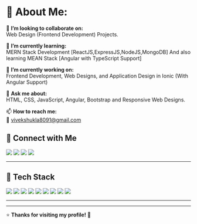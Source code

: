 <h1 align="left">💫 About Me:</h1>


🤝 **I’m looking to collaborate on:**  
Web Design (Frontend Development) Projects.


🌱 **I’m currently learning:**  
MERN Stack Development [ReactJS,ExpressJS,NodeJS,MongoDB] And also learning MEAN Stack [Angular with TypeScript Support]


🔭 **I’m currently working on:**  
Frontend Development, Web Designs, and Application Design in Ionic (With Angular Support)  


💬 **Ask me about:**  
HTML, CSS, JavaScript, Angular, Bootstrap and Responsive Web Designs. 


📫 **How to reach me:**  
📧 [vivekshukla8091@gmail.com](mailto:vivekshukla8091@gmail.com)


## 📢 Connect with Me

<p align="left">
  <a href="https://x.com/vivek_shuk10984" target="_blank"><img src="https://img.shields.io/badge/Twitter-1DA1F2?style=for-the-badge&logo=twitter&logoColor=white"></a>
  <a href="https://www.instagram.com/vivek_shukla_9901/" target="_blank"><img src="https://img.shields.io/badge/Instagram-E4405F?style=for-the-badge&logo=instagram&logoColor=white"></a>
  <a href="https://www.linkedin.com/in/vivek-shukla-b26966276/" target="_blank"><img src="https://img.shields.io/badge/LinkedIn-0077B5?style=for-the-badge&logo=linkedin&logoColor=white"></a>
  <a href="https://github.com/vivek8091" target="_blank"><img src="https://img.shields.io/badge/GitHub-181717?style=for-the-badge&logo=github&logoColor=white"></a>
</p>

---

## 📌 Tech Stack

<p align="left">
  <img src="https://img.shields.io/badge/JavaScript-F7DF1E?style=for-the-badge&logo=javascript&logoColor=black">
  <img src="https://img.shields.io/badge/React-61DAFB?style=for-the-badge&logo=react&logoColor=black">
  <img src="https://img.shields.io/badge/Angular-DD0031?style=for-the-badge&logo=angular&logoColor=white">
  <img src="https://img.shields.io/badge/Node.js-339933?style=for-the-badge&logo=nodedotjs&logoColor=white">
  <img src="https://img.shields.io/badge/MongoDB-47A248?style=for-the-badge&logo=mongodb&logoColor=white">
  <img src="https://img.shields.io/badge/Express.js-000000?style=for-the-badge&logo=express&logoColor=white">
  <img src="https://img.shields.io/badge/HTML5-E34F26?style=for-the-badge&logo=html5&logoColor=white">
  <img src="https://img.shields.io/badge/CSS3-1572B6?style=for-the-badge&logo=css3&logoColor=white">
  <img src="https://img.shields.io/badge/Bootstrap-7952B3?style=for-the-badge&logo=bootstrap&logoColor=white">
</p>

---

---

⭐️ **Thanks for visiting my profile!** 🚀 

